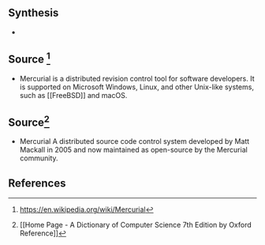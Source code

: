 ## Synthesis
- 
## Source [^1]
- Mercurial is a distributed revision control tool for software developers. It is supported on Microsoft Windows, Linux, and other Unix-like systems, such as [[FreeBSD]] and macOS.
## Source[^2]
- Mercurial A distributed source code control system developed by Matt Mackall in 2005 and now maintained as open-source by the Mercurial community.
## References

[^1]: https://en.wikipedia.org/wiki/Mercurial
[^2]: [[Home Page - A Dictionary of Computer Science 7th Edition by Oxford Reference]]